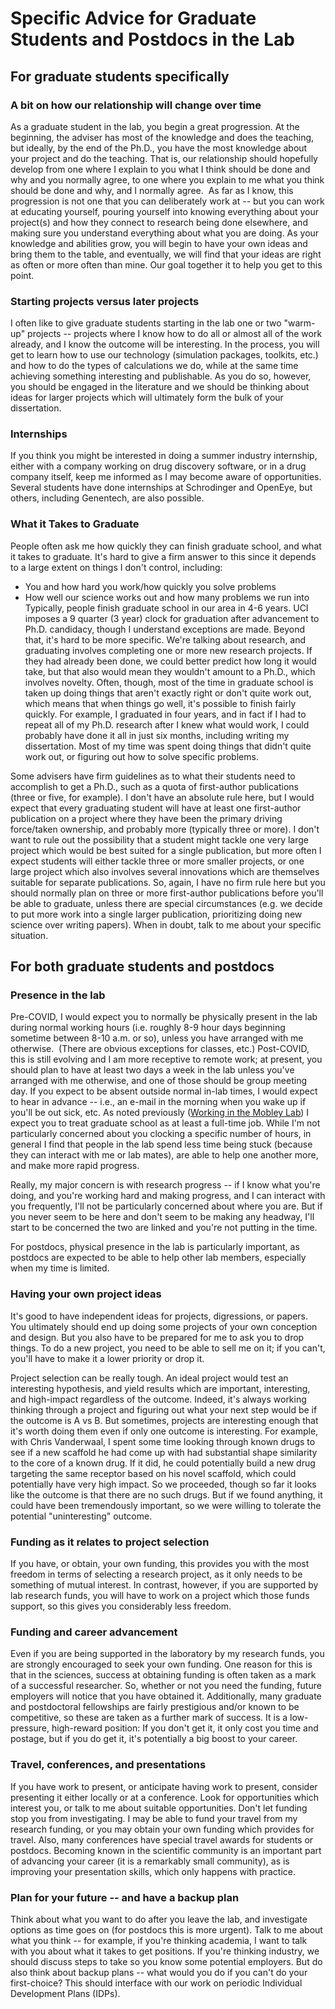 # Specific Advice for Graduate Students and Postdocs in the Lab

## For graduate students specifically

### A bit on how our relationship will change over time

As a graduate student in the lab, you begin a great progression. At the beginning, the adviser has most of the knowledge and does the teaching, but ideally, by the end of the Ph.D., you have the most knowledge about your project and do the teaching. That is, our relationship should hopefully develop from one where I explain to you what I think should be done and why and you normally agree, to one where you explain to me what you think should be done and why, and I normally agree.  As far as I know, this progression is not one that you can deliberately work at -- but you can work at educating yourself, pouring yourself into knowing everything about your project(s) and how they connect to research being done elsewhere, and making sure you understand everything about what you are doing. As your knowledge and abilities grow, you will begin to have your own ideas and bring them to the table, and eventually, we will find that your ideas are right as often or more often than mine. Our goal together it to help you get to this point.

### Starting projects versus later projects

I often like to give graduate students starting in the lab one or two "warm-up" projects -- projects where I know how to do all or almost all of the work already, and I know the outcome will be interesting. In the process, you will get to learn how to use our technology (simulation packages, toolkits, etc.) and how to do the types of calculations we do, while at the same time achieving something interesting and publishable. As you do so, however, you should be engaged in the literature and we should be thinking about ideas for larger projects which will ultimately form the bulk of your dissertation.

### Internships
If you think you might be interested in doing a summer industry internship, either with a company working on drug discovery software, or in a drug company itself, keep me informed as I may become aware of opportunities. Several students have done internships at Schrodinger and OpenEye, but others, including Genentech, are also possible.

### What it Takes to Graduate
People often ask me how quickly they can finish graduate school, and what it takes to graduate. It's hard to give a firm answer to this since it depends to a large extent on things I don't control, including:
- You and how hard you work/how quickly you solve problems
- How well our science works out and how many problems we run into
Typically, people finish graduate school in our area in 4-6 years. UCI imposes a 9 quarter (3 year) clock for graduation after advancement to Ph.D. candidacy, though I understand exceptions are made. Beyond that, it's hard to be more specific. We're talking about research, and graduating involves completing one or more new research projects. If they had already been done, we could better predict how long it would take, but that also would mean they wouldn't amount to a Ph.D., which involves novelty. Often, though, most of the time in graduate school is taken up doing things that aren't exactly right or don't quite work out, which means that when things go well, it's possible to finish fairly quickly. For example, I graduated in four years, and in fact if I had to repeat all of my Ph.D. research after I knew what would work, I could probably have done it all in just six months, including writing my dissertation. Most of my time was spent doing things that didn't quite work out, or figuring out how to solve specific problems. 

Some advisers have firm guidelines as to what their students need to accomplish to get a Ph.D., such as a quota of first-author publications (three or five, for example). I don't have an absolute rule here, but I would expect that every graduating student will have at least one first-author publication on a project where they have been the primary driving force/taken ownership, and probably more (typically three or more). I don't want to rule out the possibility that a student might tackle one very large project which would be best suited for a single publication, but more often I expect students will either tackle three or more smaller projects, or one large project which also involves several innovations which are themselves suitable for separate publications. So, again, I have no firm rule here but you should normally plan on three or more first-author publications before you'll be able to graduate, unless there are special circumstances (e.g. we decide to put more work into a single larger publication, prioritizing doing new science over writing papers). When in doubt, talk to me about your specific situation.﻿


## For both graduate students and postdocs

### Presence in the lab

Pre-COVID, I would expect you to normally be physically present in the lab during normal working hours (i.e. roughly 8-9 hour days beginning sometime between 8-10 a.m. or so), unless you have arranged with me otherwise.  (There are obvious exceptions for classes, etc.) Post-COVID, this is still evolving and I am more receptive to remote work; at present, you should plan to have at least two days a week in the lab unless you've arranged with me otherwise, and one of those should be group meeting day. If you expect to be absent outside normal in-lab times, I would expect to hear in advance -- i.e., an e-mail in the morning when you wake up if you'll be out sick, etc. As noted previously ([Working in the Mobley Lab](WorkingInTheMobleyLab.md)) I expect you to treat graduate school as at least a full-time job. While I'm not particularly concerned about you clocking a specific number of hours, in general I find that people in the lab spend less time being stuck (because they can interact with me or lab mates), are able to help one another more, and make more rapid progress. 

Really, my major concern is with research progress -- if I know what you're doing, and you're working hard and making progress, and I can interact with you frequently, I'll not be particularly concerned about where you are. But if you never seem to be here and don't seem to be making any headway, I'll start to be concerned the two are linked and you're not putting in the time.

For postdocs, physical presence in the lab is particularly important, as postdocs are expected to be able to help other lab members, especially when my time is limited. 

### Having your own project ideas

It's good to have independent ideas for projects, digressions, or papers. You ultimately should end up doing some projects of your own conception and design. But you also have to be prepared for me to ask you to drop things. To do a new project, you need to be able to sell me on it; if you can't, you'll have to make it a lower priority or drop it.

Project selection can be really tough. An ideal project would test an interesting hypothesis, and yield results which are important, interesting, and high-impact regardless of the outcome. Indeed, it's always working thinking through a project and figuring out what your next step would be if the outcome is A vs B. But sometimes, projects are interesting enough that it's worth doing them even if only one outcome is interesting. For example, with Chris Vanderwaal, I spent some time looking through known drugs to see if a new scaffold he had come up with had substantial shape similarity to the core of a known drug. If it did, he could potentially build a new drug targeting the same receptor based on his novel scaffold, which could potentially have very high impact. So we proceeded, though so far it looks like the outcome is that there are no such drugs. But if we found anything, it could have been tremendously important, so we were willing to tolerate the potential "uninteresting" outcome.

### Funding as it relates to project selection
If you have, or obtain, your own funding, this provides you with the most freedom in terms of selecting a research project, as it only needs to be something of mutual interest. In contrast, however, if you are supported by lab research funds, you will have to work on a project which those funds support, so this gives you considerably less freedom. 

### Funding and career advancement

Even if you are being supported in the laboratory by my research funds, you are strongly encouraged to seek your own funding. One reason for this is that in the sciences, success at obtaining funding is often taken as a mark of a successful researcher. So, whether or not you need the funding, future employers will notice that you have obtained it. Additionally, many graduate and postdoctoral fellowships are fairly prestigious and/or known to be competitive, so these are taken as a further mark of success. It is a low-pressure, high-reward position: If you don't get it, it only cost you time and postage, but if you do get it, it's potentially a big boost to your career.

### Travel, conferences, and presentations
If you have work to present, or anticipate having work to present, consider presenting it either locally or at a conference. Look for opportunities which interest you, or talk to me about suitable opportunities. Don't let funding stop you from investigating. I may be able to fund your travel from my research funding, or you may obtain your own funding which provides for travel. Also, many conferences have special travel awards for students or postdocs. Becoming known in the scientific community is an important part of advancing your career (it is a remarkably small community), as is improving your presentation skills, which only happens with practice.  

### Plan for your future -- and have a backup plan

Think about what you want to do after you leave the lab, and investigate options as time goes on (for postdocs this is more urgent). Talk to me about what you think -- for example, if you're thinking academia, I want to talk with you about what it takes to get positions. If you're thinking industry, we should discuss steps to take so you know some potential employers. But do also think about backup plans -- what would you do if you can't do your first-choice? This should interface with our work on periodic Individual Development Plans (IDPs). 
